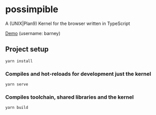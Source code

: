 
# possimpible

A (UNIX|Plan9) Kernel for the browser written in TypeScript

[Demo](https://intigos.github.io/possimpible/) (username: barney)

## Project setup
```
yarn install
```

### Compiles and hot-reloads for development just the kernel
```
yarn serve
```

### Compiles toolchain, shared libraries and the kernel
```
yarn build
```

